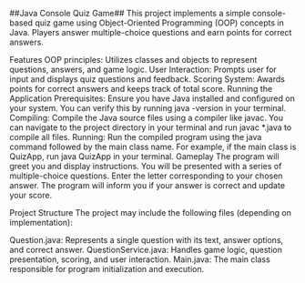 ##Java Console Quiz Game##
This project implements a simple console-based quiz game using Object-Oriented Programming (OOP) concepts in Java. Players answer multiple-choice questions and earn points for correct answers.

Features
OOP principles: Utilizes classes and objects to represent questions, answers, and game logic.
User Interaction: Prompts user for input and displays quiz questions and feedback.
Scoring System: Awards points for correct answers and keeps track of total score.
Running the Application
Prerequisites: Ensure you have Java installed and configured on your system. You can verify this by running java -version in your terminal.
Compiling: Compile the Java source files using a compiler like javac. You can navigate to the project directory in your terminal and run javac *.java to compile all files.
Running: Run the compiled program using the java command followed by the main class name. For example, if the main class is QuizApp, run java QuizApp in your terminal.
Gameplay
The program will greet you and display instructions. You will be presented with a series of multiple-choice questions. Enter the letter corresponding to your chosen answer. The program will inform you if your answer is correct and update your score.

Project Structure
The project may include the following files (depending on implementation):

Question.java: Represents a single question with its text, answer options, and correct answer.
QuestionService.java: Handles game logic, question presentation, scoring, and user interaction.
Main.java: The main class responsible for program initialization and execution.
